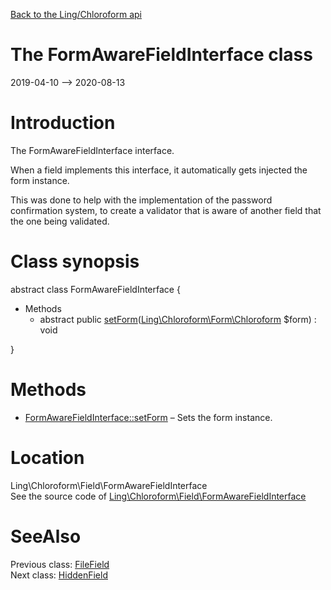[Back to the Ling/Chloroform api](https://github.com/lingtalfi/Chloroform/blob/master/doc/api/Ling/Chloroform.md)



The FormAwareFieldInterface class
================
2019-04-10 --> 2020-08-13






Introduction
============

The FormAwareFieldInterface interface.

When a field implements this interface, it automatically gets injected the form instance.

This was done to help with the implementation of the password confirmation system, to create
a validator that is aware of another field that the one being validated.



Class synopsis
==============


abstract class <span class="pl-k">FormAwareFieldInterface</span>  {

- Methods
    - abstract public [setForm](https://github.com/lingtalfi/Chloroform/blob/master/doc/api/Ling/Chloroform/Field/FormAwareFieldInterface/setForm.md)([Ling\Chloroform\Form\Chloroform](https://github.com/lingtalfi/Chloroform/blob/master/doc/api/Ling/Chloroform/Form/Chloroform.md) $form) : void

}






Methods
==============

- [FormAwareFieldInterface::setForm](https://github.com/lingtalfi/Chloroform/blob/master/doc/api/Ling/Chloroform/Field/FormAwareFieldInterface/setForm.md) &ndash; Sets the form instance.





Location
=============
Ling\Chloroform\Field\FormAwareFieldInterface<br>
See the source code of [Ling\Chloroform\Field\FormAwareFieldInterface](https://github.com/lingtalfi/Chloroform/blob/master/Field/FormAwareFieldInterface.php)



SeeAlso
==============
Previous class: [FileField](https://github.com/lingtalfi/Chloroform/blob/master/doc/api/Ling/Chloroform/Field/FileField.md)<br>Next class: [HiddenField](https://github.com/lingtalfi/Chloroform/blob/master/doc/api/Ling/Chloroform/Field/HiddenField.md)<br>
